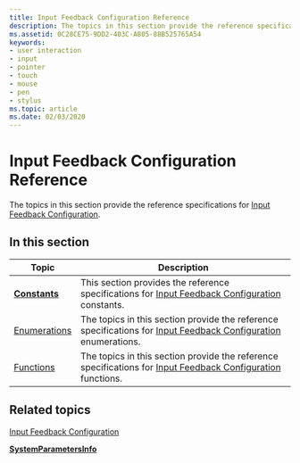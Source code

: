 ```yaml
---
title: Input Feedback Configuration Reference
description: The topics in this section provide the reference specifications for Input Feedback Configuration.
ms.assetid: 0C28CE75-9DD2-403C-A805-88B525765A54
keywords:
- user interaction
- input
- pointer
- touch
- mouse
- pen
- stylus
ms.topic: article
ms.date: 02/03/2020
---
```


# Input Feedback Configuration Reference

The topics in this section provide the reference specifications for [Input Feedback Configuration](input-feedback-configuration-portal.md).

## In this section



| Topic                                       | Description                                                                                                                                                          |
|---------------------------------------------|----------------------------------------------------------------------------------------------------------------------------------------------------------------------|
| [**Constants**](constants.md)<br/>   | This section provides the reference specifications for [Input Feedback Configuration](input-feedback-configuration-portal.md) constants.<br/>                 |
| [Enumerations](enumerations.md)<br/> | The topics in this section provide the reference specifications for [Input Feedback Configuration](input-feedback-configuration-portal.md) enumerations.<br/> |
| [Functions](functions.md)<br/>       | The topics in this section provide the reference specifications for [Input Feedback Configuration](input-feedback-configuration-portal.md) functions.<br/>    |



 

## Related topics

<dl> <dt>

[Input Feedback Configuration](input-feedback-configuration-portal.md)
</dt> <dt>

[**SystemParametersInfo**](/windows/win32/api/winuser/nf-winuser-systemparametersinfoa)
</dt> </dl>

 

